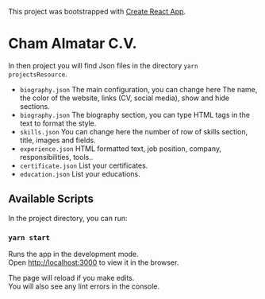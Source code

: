This project was bootstrapped with [Create React App](https://github.com/facebook/create-react-app).

# Cham Almatar C.V.

In then project you will find Json files in the directory `yarn projectsResource`.
- `biography.json` The main configuration, you can change here The name, the color of the website, links (CV, social media), show and hide sections.
- `biography.json` The biography section, you can type HTML tags in the text to format the style.
- `skills.json` You can change here the number of row of skills section, title, images and fields.
- `experience.json` HTML formatted text, job position, company, responsibilities, tools..
- `certificate.json` List your certificates.
- `education.json` List your educations.

## Available Scripts

In the project directory, you can run:

### `yarn start`

Runs the app in the development mode.<br />
Open [http://localhost:3000](http://localhost:3000) to view it in the browser.

The page will reload if you make edits.<br />
You will also see any lint errors in the console.
